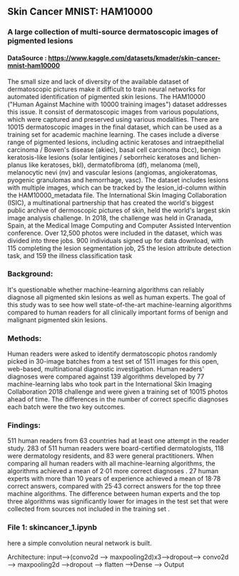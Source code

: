 ## Skin Cancer MNIST: HAM10000
### A large collection of multi-source dermatoscopic images of pigmented lesions
#### DataSource : https://www.kaggle.com/datasets/kmader/skin-cancer-mnist-ham10000
The small size and lack of diversity of the available dataset of dermatoscopic pictures make it difficult to train neural networks for automated identification of pigmented skin lesions. The HAM10000 ("Human Against Machine with 10000 training images") dataset addresses this issue. It consist of  dermatoscopic images from various populations, which were captured and preserved using various modalities. There are 10015 dermatoscopic images in the final dataset, which can be used as a training set for academic machine learning. The cases include a diverse range of pigmented lesions, including actinic keratoses and intraepithelial carcinoma / Bowen's disease (akiec), basal cell carcinoma (bcc), benign keratosis-like lesions (solar lentigines / seborrheic keratoses and lichen-planus like keratoses, bkl), dermatofibroma (df), melanoma (mel), melanocytic nevi (nv) and vascular lesions (angiomas, angiokeratomas, pyogenic granulomas and hemorrhage, vasc). The dataset includes lesions with multiple images, which can be tracked by the lesion_id-column within the HAM10000_metadata file. The International Skin Imaging Collaboration (ISIC), a multinational partnership that has created the world's biggest public archive of dermoscopic pictures of skin, held the world's largest skin image analysis challenge. In 2018, the challenge was held in Granada, Spain, at the Medical Image Computing and Computer Assisted Intervention conference. Over 12,500 photos were included in the dataset, which was divided into three jobs. 900 individuals signed up for data download, with 115 completing the lesion segmentation job, 25 the lesion attribute detection task, and 159 the illness classification task

### Background: 
It's questionable whether machine-learning algorithms can reliably diagnose all pigmented skin lesions as well as human experts. The goal of this study was to see how well state-of-the-art machine-learning algorithms compared to human readers for all clinically important forms of benign and malignant pigmented skin lesions.
### Methods: 
Human readers were asked to identify dermatoscopic photos randomly picked in 30-image batches from a test set of 1511 images for this open, web-based, multinational diagnostic investigation. Human readers' diagnoses were compared against 139 algorithms developed by 77 machine-learning labs who took part in the International Skin Imaging Collaboration 2018 challenge and were given a training set of 10015 photos ahead of time.  The differences in the number of correct specific diagnoses each batch were the two key outcomes.
### Findings: 
511 human readers from 63 countries had at least one attempt in the reader study. 283 of 511 human readers were board-certified dermatologists, 118 were dermatology residents, and 83 were general practitioners. When comparing all human readers with all machine-learning algorithms, the algorithms achieved a mean of 2·01 more correct diagnoses . 27 human experts with more than 10 years of experience achieved a mean of 18·78 correct answers, compared with 25·43 correct answers for the top three machine algorithms. The difference between human experts and the top three algorithms was significantly lower for images in the test set that were collected from sources not included in the training set .
### File 1: skincancer_1.ipynb
here a simple convolution neural network is built. 

Architecture: input-->(convo2d --> maxpooling2d)x3-->dropout--> convo2d --> maxpooling2d -->dropout --> flatten -->Dense --> Output
